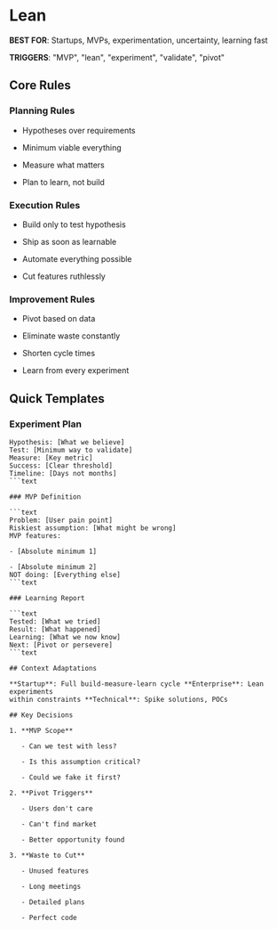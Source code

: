 # Lean

**BEST FOR**: Startups, MVPs, experimentation, uncertainty, learning fast

**TRIGGERS**: "MVP", "lean", "experiment", "validate", "pivot"

## Core Rules

### Planning Rules

- Hypotheses over requirements

- Minimum viable everything

- Measure what matters

- Plan to learn, not build

### Execution Rules

- Build only to test hypothesis

- Ship as soon as learnable

- Automate everything possible

- Cut features ruthlessly

### Improvement Rules

- Pivot based on data

- Eliminate waste constantly

- Shorten cycle times

- Learn from every experiment

## Quick Templates

### Experiment Plan

````text
Hypothesis: [What we believe]
Test: [Minimum way to validate]
Measure: [Key metric]
Success: [Clear threshold]
Timeline: [Days not months]
```text

### MVP Definition

```text
Problem: [User pain point]
Riskiest assumption: [What might be wrong]
MVP features:

- [Absolute minimum 1]

- [Absolute minimum 2]
NOT doing: [Everything else]
```text

### Learning Report

```text
Tested: [What we tried]
Result: [What happened]
Learning: [What we now know]
Next: [Pivot or persevere]
```text

## Context Adaptations

**Startup**: Full build-measure-learn cycle **Enterprise**: Lean experiments
within constraints **Technical**: Spike solutions, POCs

## Key Decisions

1. **MVP Scope**

   - Can we test with less?

   - Is this assumption critical?

   - Could we fake it first?

2. **Pivot Triggers**

   - Users don't care

   - Can't find market

   - Better opportunity found

3. **Waste to Cut**

   - Unused features

   - Long meetings

   - Detailed plans

   - Perfect code
````
